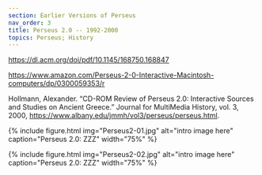 ```yaml
---
section: Earlier Versions of Perseus
nav_order: 3
title: Perseus 2.0 -- 1992-2000
topics: Perseus; History
---
```



https://dl.acm.org/doi/pdf/10.1145/168750.168847

https://www.amazon.com/Perseus-2-0-Interactive-Macintosh-computers/dp/0300059353/r



Hollmann, Alexander. “CD-ROM Review of Perseus 2.0: Interactive Sources and Studies on Ancient Greece.” Journal for MultiMedia History, vol. 3, 2000, https://www.albany.edu/jmmh/vol3/perseus/perseus.html.


{% include figure.html img="Perseus2-01.jpg" alt="intro image here" caption="Perseus 2.0: ZZZ" width="75%" %}

{% include figure.html img="Perseus2-02.jpg" alt="intro image here" caption="Perseus 2.0: ZZZ" width="75%" %}

